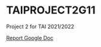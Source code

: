 # TAIPROJECT2G11
Project 2 for TAI 2021/2022

[Report Google Doc](https://docs.google.com/document/d/1r0xz7iSXBmWJbh6CtInNmS84UdX-llsfX5Z31pDtL-w/edit?usp=sharing)
